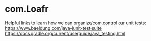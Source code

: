 # com.Loafr

Helpful links to learn how we can organize/com.control our unit tests: 
https://www.baeldung.com/java-junit-test-suite
https://docs.gradle.org/current/userguide/java_testing.html
